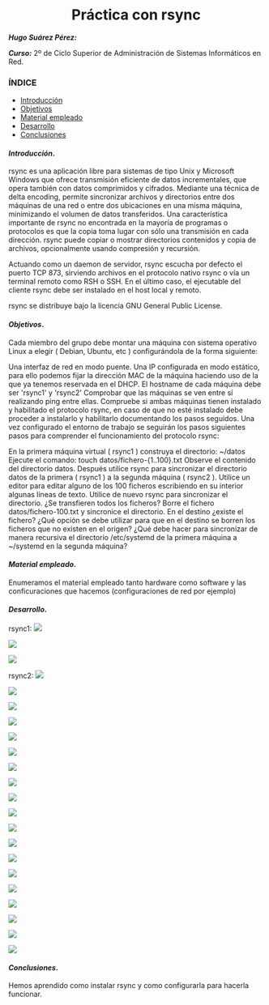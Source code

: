 <center>

# Práctica con rsync


</center>

***Hugo Suárez Pérez:***

***Curso:*** 2º de Ciclo Superior de Administración de Sistemas Informáticos en Red.

### ÍNDICE

+ [Introducción](#id1)
+ [Objetivos](#id2)
+ [Material empleado](#id3)
+ [Desarrollo](#id4)
+ [Conclusiones](#id5)


#### ***Introducción***. <a name="id1"></a>

rsync es una aplicación libre para sistemas de tipo Unix y Microsoft Windows que ofrece transmisión eficiente de datos incrementales, que opera también con datos comprimidos y cifrados. Mediante una técnica de delta encoding, permite sincronizar archivos y directorios entre dos máquinas de una red o entre dos ubicaciones en una misma máquina, minimizando el volumen de datos transferidos. Una característica importante de rsync no encontrada en la mayoría de programas o protocolos es que la copia toma lugar con sólo una transmisión en cada dirección. rsync puede copiar o mostrar directorios contenidos y copia de archivos, opcionalmente usando compresión y recursión.

Actuando como un daemon de servidor, rsync escucha por defecto el puerto TCP 873, sirviendo archivos en el protocolo nativo rsync o vía un terminal remoto como RSH o SSH. En el último caso, el ejecutable del cliente rsync debe ser instalado en el host local y remoto.

rsync se distribuye bajo la licencia GNU General Public License.

#### ***Objetivos***. <a name="id2"></a>

Cada miembro del grupo debe montar una máquina con sistema operativo Linux  a elegir ( Debian, Ubuntu, etc ) configurándola de la forma siguiente:

Una interfaz de red en modo puente. 
Una IP configurada en modo estático, para ello podemos fijar la dirección MAC  de la máquina haciendo uso de la que ya tenemos reservada en el DHCP.
El  hostname  de cada máquina debe ser 'rsync1' y 'rsync2' 
Comprobar que las máquinas se ven entre sí realizando ping entre ellas.
Compruebe si ambas máquinas tienen instalado y habilitado el protocolo rsync, en caso de que no esté instalado debe proceder a instalarlo y habilitarlo documentando los pasos seguidos.
Una vez configurado el entorno de trabajo se seguirán los pasos siguientes  pasos para comprender el funcionamiento del protocolo rsync:

En la primera máquina virtual ( rsync1 ) construya el directorio: ~/datos
Ejecute el comando: touch datos/fichero-{1..100}.txt
Observe el contenido del directorio datos. Después utilice rsync para sincronizar el directorio datos de la primera ( rsync1 ) a la segunda máquina ( rsync2 ).
Utilice un editor para editar alguno de los 100 ficheros escribiendo en su interior algunas líneas de texto.
Utilice de nuevo rsync para sincronizar el directorio. ¿Se transfieren todos los ficheros?
Borre el fichero datos/fichero-100.txt y sincronice el directorio. 
En el destino ¿existe el fichero?
¿Qué opción se debe utilizar para que en el destino se borren los ficheros que no existen en el origen?
¿Qué debe hacer para sincronizar de manera recursiva el directorio /etc/systemd de la primera máquina a ~/systemd en la segunda máquina?

#### ***Material empleado***. <a name="id3"></a>

Enumeramos el material empleado tanto hardware como software y las conficuraciones que hacemos (configuraciones de red por ejemplo) 

#### ***Desarrollo***. <a name="id4"></a>
rsync1:
![](img/b1.png)

![](img/b2.png)

![](img/b3.png)

rsync2:
![](img/01.png)

![](img/02.png)

![](img/03.png)

![](img/04.png)

![](img/05.png)

![](img/06.png)

![](img/b4.png)

![](img/b5.png)

![](img/b6.png)

![](img/07.png)

![](img/08.png)

![](img/09.png)

![](img/b7.png)

![](img/b8.png)

![](img/b9.png)

![](img/b10.png)

![](img/10.png)

![](img/11.png)

![](img/b12.png)

#### ***Conclusiones***. <a name="id5"></a>

Hemos aprendido como instalar rsync y como configurarla para hacerla funcionar.
